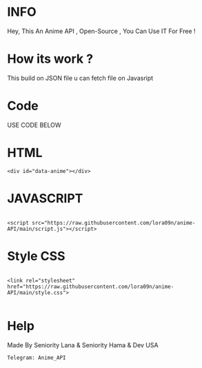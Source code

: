 # INFO

Hey, This An Anime API ,  Open-Source ,  You Can Use IT For Free !

  # How its work ? 
 
   This build on JSON file u can fetch file on Javasript 


# Code

USE CODE BELOW 



# HTML 
```
<div id="data-anime"></div> 
  ```

# JAVASCRIPT 



```

<script src="https://raw.githubusercontent.com/lora09n/anime-API/main/script.js"></script>

 ```
 

       
# Style CSS 



       
  ```
 
<link rel="stylesheet" href="https://raw.githubusercontent.com/lora09n/anime-API/main/style.css"> 
       
```


# Help 

Made By Seniority Lana & Seniority Hama & Dev USA

```
Telegram: Anime_API 
 

```

